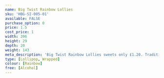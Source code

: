 ```yaml
---
name: Big Twist Rainbow Lollies
sku: 'HBG-SI-005-01'
available: FALSE
purchase_option: 0
price: 1.5
cost_price: 1
width: 396
height: 29
depth: 20
weight: 143
meta_description: 'Big Twist Rainbow Lollies sweets only £1.20. Traditional sweets and more at Humbugs Confectionery Store. Specialists in satisfying your sweet tooth!'
type: [Lollipop, Wrapped]
colour: [Rainbow]
free: [Alcohol]
---
```

